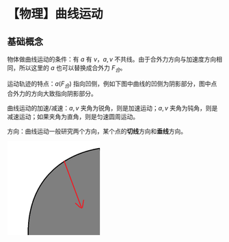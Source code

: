 # 【物理】曲线运动

## 基础概念

物体做曲线运动的条件：有 $a$ 有 $v$，$a,v$ 不共线。由于合外力方向与加速度方向相同，所以这里的 $a$ 也可以替换成合外力 $F_合$。

运动轨迹的特点：$a(F_合)$ 指向凹侧，例如下图中曲线的凹侧为阴影部分，图中点合外力的方向大致指向阴影部分。

曲线运动的加速/减速：$a,v$ 夹角为锐角，则是加速运动；$a,v$ 夹角为钝角，则是减速运动；如果夹角为直角，则是匀速圆周运动。

方向：曲线运动一般研究两个方向，某个点的**切线**方向和**垂线**方向。

<img src="./assets/image-20240325000320697.png" alt="image-20240325000320697" style="zoom:50%;" />